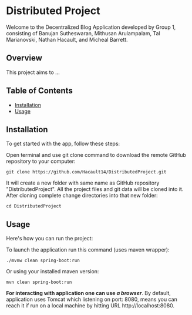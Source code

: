 # Distributed Project
Welcome to the Decentralized Blog Application developed by Group 1, consisting of Banujan Sutheswaran, Mithusan Arulampalam, Tal Marianovski, Nathan Hacault, and Micheal Barrett.


## Overview
This project aims to ...


## Table of Contents
- [Installation](#installation)
- [Usage](#usage)


## Installation
To get started with the app, follow these steps:


Open terminal and use git clone command to download the remote GitHub repository to your computer:
```
git clone https://github.com/Hacault14/DistributedProject.git
```
It will create a new folder with same name as GitHub repository "DistributedProject". All the project files and git data will be cloned into it. After cloning complete change directories into that new folder:
```
cd DistributedProject
```

## Usage
Here's how you can run the project:


To launch the application run this command (uses maven wrapper):
```
./mvnw clean spring-boot:run
```
Or using your installed maven version:
```
mvn clean spring-boot:run
```
<b>For interacting with application one can use <i>a browser</i></b>.
By default, application uses Tomcat which listening on port: 8080,
means you can reach it if run on a local machine by hitting URL http://localhost:8080.
